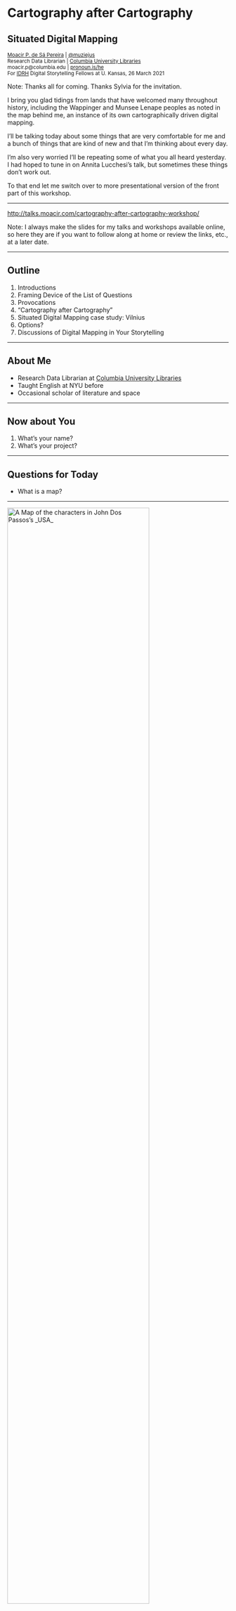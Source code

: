 # Cartography after Cartography<!-- .element: class="r-fit-text" -->

## Situated Digital Mapping<!-- .element: class="r-fit-text" -->

<small>
<a href="http://moacir.com">Moacir P. de Sá Pereira</a> | <a href="http://twitter.com/muziejus">@muziejus</a><br />
Research Data Librarian | <a href="http://library.columbia.edu">Columbia University Libraries</a> <br />
moacir.p@columbia.edu | <a href="http://pronoun.is/he">pronoun.is/he</a><br />
For <a href="https://www.idrh.ku.edu/">IDRH</a> Digital Storytelling Fellows at U. Kansas, 26 March 2021
</small>

Note: Thanks all for coming. Thanks Sylvia for the invitation.

I bring you glad tidings from lands that have welcomed many throughout
history, including the Wappinger and Munsee Lenape peoples as noted in the map
behind me, an instance of its own cartographically driven digital mapping. 

I’ll be talking today about some things that are very comfortable for me and a
bunch of things that are kind of new and that I’m thinking about every day. 

I’m also very worried I’ll be repeating some of what you all heard yesterday.
I had hoped to tune in on Annita Lucchesi’s talk, but sometimes these things
don’t work out. 

To that end let me switch over to more presentational version of the front
part of this workshop.

---

http://talks.moacir.com/cartography-after-cartography-workshop/

Note: I always make the slides for my talks and workshops available online, so
here they are if you want to follow along at home or review the links, etc.,
at a later date.

---

## Outline

1. Introductions
2. Framing Device of the List of Questions
3. Provocations
3. “Cartography after Cartography”
5. Situated Digital Mapping case study: Vilnius
6. Options?
7. Discussions of Digital Mapping in Your Storytelling

---

## About Me

* Research Data Librarian at [Columbia University
  Libraries](http://library.columbia.edu)
* Taught English at NYU before
* Occasional scholar of literature and space

---

## Now about You

1. What’s your name?
2. What’s your project?

---

## Questions for Today

* What is a map?<!-- .element: class="fragment" -->


---

<img alt="A Map of the characters in John Dos Passos’s _USA_"
	src="https://i.imgur.com/6JwsHtf.png"
	style="width: 80%;"
/>

Note: I presented a chapter of my dissertation in 2009, I think, to my patient colleagues in the American cultures workshop. In was about John Dos Passos's work _USA_ and included this map that I had built.

Map didn't make the final cut.

---

> [I close <u>How to Lie with Maps</u> with] a cautionary note about the
increased likelihood of cartographic distortion when a map must play the dual
role of both <b>informing and impressing</b> its audience.

<span class="credit">[Monmonier, _How to Lie with
Maps_](https://press.uchicago.edu/ucp/books/book/chicago/H/bo27400568.html),
157.</span>

Note: In the early 90s classic How to Lie with Maps, Marc Monmonier begins the
epilogue with this remark

---

> A flashy map, in color with an unconventional projection, touts its author’s
sense of innovation, and cartographic window dressing in a doctoral
dissertation or academic journal suggests the work is scholarly or scientific.

<span class="credit">[Monmonier, _How to Lie with
Maps_](https://press.uchicago.edu/ucp/books/book/chicago/H/bo27400568.html),
157.</span>

Note: This stung

But now I’m sympathetic. And he’s probably even right.

---

## Questions for Today

* What is a map?
* Do you need a map?<!-- .element: class="fragment" -->

Note: What work is a map doing?

---

## Latour and “Paper-work” <!-- .element: class="r-fit-text" -->

* Mobile yet Immutable
* Flat
* Modifiable Scale
* Free to Reproduce
* Recombinable / Superimposable / Annotatable
* Geometric

<span class="credit">Latour, <a href="http://www.bruno-latour.fr/node/293.html">“Visualisation and Cognition: Drawing Things Together”</a></span>

Note: Latour tells the story of La Pérouse, sent from Versailles to determine
whether Sakhalin is an island.

---

<img alt="Massey pages 2 and 3" style="width: 65%;" src="https://i.imgur.com/CWRhcHJ.png">

<span class="credit">[_Codex Mendoza_](https://codicemendoza.inah.gob.mx/inicio.php) (c.1541) and Cortés, [_Mexico City_](https://www.newberry.org/file/hern-n-cort-s-mexico-city-1524-woodcut-vault-ayer-65551c8-1524d-0) (1524), in [Massey, _For Space_](https://uk.sagepub.com/en-gb/eur/for-space/book227109), 2–3.</span>

Note: Doreen Massey begins _For Space_ with a set of ruminations, of failures
of spatial imagination. "Failure in the sense of being inadequate to face up
to the challenges of space; a failure to take on board its coeval
multiplicities, to accept its radical contemporaneity, to deal with its
constitutive complexity. I like the juxtaposition Massey provides here,
between one “map” that tells a story embedded in time, and the other map that
serves only to inform and control.

---


## Questions for Today

* What is a map?
* Do you need a map?
* What is a good map? <!-- .element: class="fragment" -->
* What makes one better than another?<!-- .element: class="fragment" -->
* How do you improve a map you have?<!-- .element: class="fragment" -->

---

## Cartography<br/><small>(the Ideal)</small>

<img alt="Cover of Edney’s Cartography"
	src="https://i.imgur.com/hsEWOjV.jpg"
	style="width: 25%;"
/>

Note: Map historian Matthew Edney combined a lifetime of research into the
field of carography to produce this 2019 book, which argues for the end of
Cartography.

---

## The Cartography Ideal <!-- .element: class="r-fit-text" -->

In the _West_:

* ? – ~1800: Maps, charts, etc., are all different
* ~1800 – ~1900: All mapping should be “cartography,” unified by projective
  geometry and scale
* ~1900 – ~1970: All mapping *is* “cartography,” even property mapping. “Why
  maps?” is irrelevant.
* ~1970 – present: The ideal is critiqued, yet now more reproduced than ever,
  online.

---

## The Cartography Ideal <!-- .element: class="r-fit-text" -->

* Ontology: The map is a reduction of the world/archive.
* Pictorialness: The map is an unmediated/mimetic presentation of the world
* Individuality: Making/using maps are acts of individual cognition
* Materiality: Maps are things in specific moments
* Observation: Maps are grounded in observation and measurement

---

## The Cartography Ideal <!-- .element: class="r-fit-text" -->

* Efficacy: Maps are there to be used, especially for navigation
* Discipline: Maps can be incorrect and later corrected
* Publicity: Maps are for wide use
* Morality: Mappers are morally obligated to make the best maps
* Singularity/Universality: there is one map.

---

## The Cartography Ideal <!-- .element: class="r-fit-text" -->

> The normative map must be eliminated, likewise the conviction that it is
meaningful to talk about “maps” or “the map” as a generic category of
phenomena.

<span class="credit">Edney, <a
href="https://press.uchicago.edu/ucp/books/book/chicago/C/bo34094164.html"><i>Cartography</i></a>,
233.</span>

---

## The Cartography Ideal <!-- .element: class="r-fit-text" -->

> Map scholars need to study the processes of mapping… Mapping processes are
fluid, the maps they generate are mutable and volatile. Nothing about mapping
is fixed and stable… Map scholars must stop saying “maps are” and instead say
“X mapping is.”

<span class="credit">Edney, <a
href="https://press.uchicago.edu/ucp/books/book/chicago/C/bo34094164.html"><i>Cartography</i></a>, 234, 236.</span>

---


## Situated Digital Mapping<!-- .element: class="r-fit-text" -->

> [This essay is] an argument for situated and embodied knowledges and
an argument against various forms of unlocatable, and so irresponsible,
knowledge claims.<!-- .element: style="font-size: 70%;" -->

> Situated knowledges require that the object of knowledge be pictured as an
actor and agent, not as a screen or a ground or a resource, never finally as
slave to the master that closes off the dialectic in his unique agency and his
authorship of “objective” knowledge.<!-- .element: style="font-size: 70%;" -->

<span class="credit">Haraway, <a href="http://www.jstor.org/stable/3178066">“Situated Knowledges,”</a> 583, 590.</span>

Note: Irresponsiblemeansunableto be called
into account.Thereis a premiumon establishingthe capacityto seefromtheperipheriesandthedepths.Butheretherealsoliesa

seriousdangerof romanticizingand/orappropriatingthe vision of thelesspowerfulwhileclaimingtoseefromtheirpositions.Tosee
from below is neither easily learnednor unproblematic,even if
inhabitthe terrainof sub- "we""naturally" great underground
jugatedknowledges.The positioningsof the subjugatedarenot ex-
empt from criticalreexamination,decoding,deconstruction,and
interpretation;that is, from both semiologicaland hermeneutic
modes of criticalinquiry.The standpointsof the subjugatedare
not "innocent"positions. On the contrary,they are preferred because in principlethey are least likely to allow denial of the
criticaland interpretivecore of all knowledge

---

## Situated Mapping Case Study: Vilnius <!-- .element: class="r-fit-text" -->

<img alt="Map of Vilnius by Google"
	src="https://i.imgur.com/uCJ0MKQ.png"
	style="width: 60%;"
/>

Note: What’s important in this map?

---

<img alt="Map of Užupis"
	src="https://i.imgur.com/6G0Nmj6.jpg"
	style="width: 75%;"
/>
</a>

Note: 1993 novel Tūla.

---

<a href="http://www.vilniusliterature.flf.vu.lt/en/">
<img alt="Map of Vilnius Literature by Inga Vidugirytė-Pakerienė, Laimonas Briedis, Taisija Laukkonen, Julija Snežko, Giedrė Beconytė, Andrius Balčiūnas"
	src="https://i.imgur.com/YvHtcf5.png"
	style="width: 90%;"
/>
</a>

Note: Situating the knowledge somewhat.

Map of Vilnius Literature by Inga Vidugirytė-Pakerienė, Laimonas Briedis, Taisija Laukkonen, Julija Snežko, Giedrė Beconytė, Andrius Balčiūnas"

---

<img style="width: 80%;" alt="Vilna Lituaniae metropolis" src="https://i.imgur.com/klz6lLe.jpg">

Note: This is a 1576 map of Vilnius, the current capital of Lithuania. Monmonier
talks about having a Scandinavian map in your home because you're proud of
your Scandinavian heritage. My mom's family is from Lithuania, so I figured
I'd do something similar here. As a side note, I finished my dissertation
while living in an attic in this building.

---

<img alt="Hand-drawn map of Vilnius streets from a page of _The Political Unconscious_"
	src="https://i.imgur.com/0TwigYV.jpg"
	style="width: 40%;"
/>

Note: Situating the knowledge somewhat.

---

## Questions for Today / Options <!-- .element: class="r-fit-text" -->

* What is a map?
* Do you need a map?
* What is a good map? 
* What makes one better than another?
* How do you improve a map you have?
* Can We Make a Situated Digital Map?  <!-- .element: class="fragment" -->

---

## Leaflet

* [Freely available JavaScript library](http://leafletjs.com)
* Non-trivial learning curve
* Brilliant for creating interactive maps
* (Seemingly) Relies on Web Mercator Projection
* Many JavaScript frameworks tap into Leaflet’s API to make an even more
  ergonomic development experience.

Note: You’ve probably used Leaflet as a user many times already. It’s a
popular alternative to Google Maps that lets developers avoid all of Google’s
traps and obstacles.

---

## Let’s Make the Web Bend to You<!-- .element: class="r-fit-text" -->

1. Get and download a map you like (or [use the Vilnius map](https://i.imgur.com/klz6lLe.jpg))
2. Make a short list of points of interest (or copy these: `Das hoche Slochs,
   Das Slochs, S. Iohan kirche, Das Rhathaus, Die Deutsche gaße`)
3. Go to
   [`http://antirubbersheeter.moacir.com`](http://antirubbersheeter.moacir.com)

---

## Other Situated Options<!-- .element: class="r-fit-text" -->

<img alt="A map by Emily Furhman"
	src="https://i.imgur.com/F4rl7Dr.jpg"
	style="width: 25%;"
/>

<span class="credit">Fuhrman, [_Study: Non-geographic Route
Mapping_](https://emilyfuhrman.co/projects/non-geographic-route-mapping.html)</span>


---

## Discussion for Today <!-- .element: class="r-fit-text" -->

* What is a map?
* Do you need a map?
* What is a good map? 
* What makes one better than another?
* How do you improve a map you have?
* Can We Make a Situated Digital Map?  

---

## Thanks!
### [@muziejus](http://twitter.com/muziejus) / moacir.p@columbia.edu

